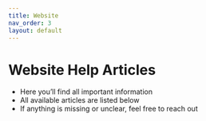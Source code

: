 ```yaml
---
title: Website
nav_order: 3
layout: default
---
```


# Website Help Articles

- Here you’ll find all important information  
- All available articles are listed below  
- If anything is missing or unclear, feel free to reach out